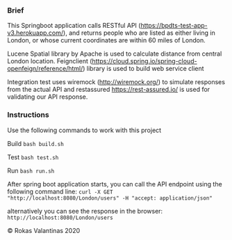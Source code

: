 ### Brief

This Springboot application calls RESTful API (https://bpdts-test-app-v3.herokuapp.com/), 
and returns people who are listed as either living in London, or whose current coordinates are within 60 miles of London.

Lucene Spatial library by Apache is used to calculate distance from central London location.
Feignclient (https://cloud.spring.io/spring-cloud-openfeign/reference/html/) library is used to build web service client

Integration test uses wiremock (http://wiremock.org/) to simulate responses from the actual API 
and restassured https://rest-assured.io/ is used for validating our API response.

### Instructions

Use the following commands to work with this project

Build
`bash build.sh`

Test
`bash test.sh`

Run
`bash run.sh`

After spring boot application starts, you can call the API endpoint using the following command line:
`curl -X GET "http://localhost:8080/London/users" -H "accept: application/json"`

alternatively you can see the response in the browser:
`http://localhost:8080/London/users` 


© Rokas Valantinas 2020